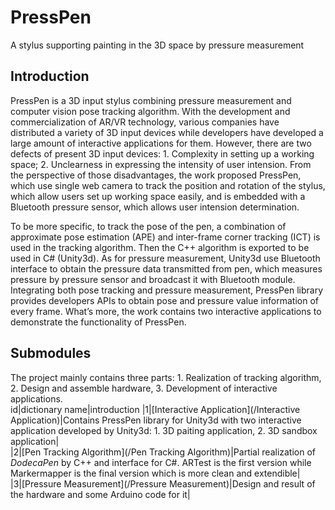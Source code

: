 # PressPen
A stylus supporting painting in the 3D space by pressure measurement

## Introduction
PressPen is a 3D input stylus combining pressure measurement and computer vision pose tracking algorithm. With the development and commercialization of AR/VR technology, various companies have distributed a variety of 3D input devices while developers have developed a large amount of interactive applications for them. However, there are two defects of present 3D input devices: 1. Complexity in setting up a working space; 2. Unclearness in expressing the intensity of user intension. From the perspective of those disadvantages, the work proposed PressPen, which use single web camera to track the position and rotation of the stylus, which allow users set up working space easily, and is embedded with a Bluetooth pressure sensor, which allows user intension determination.

To be more specific, to track the pose of the pen, a combination of approximate pose estimation (APE) and inter-frame corner tracking (ICT) is used in the tracking algorithm. Then the C++ algorithm is exported to be used in C# (Unity3d). As for pressure measurement, Unity3d use Bluetooth interface to obtain the pressure data transmitted from pen, which measures pressure by pressure sensor and broadcast it with Bluetooth module. Integrating both pose tracking and pressure measurement, PressPen library provides developers APIs to obtain pose and pressure value information of every frame. What’s more, the work contains two interactive applications to demonstrate the functionality of PressPen.

## Submodules
The project mainly contains three parts: 1. Realization of tracking algorithm, 2. Design and assemble hardware, 3. Development of interactive applications.  
id|dictionary name|introduction
|1|[Interactive Application](/Interactive Application)|Contains PressPen library for Unity3d with two interactive application developed by Unity3d: 1. 3D paiting application, 2. 3D sandbox application|  
|2|[Pen Tracking Algorithm](/Pen Tracking Algorithm)|Partial realization of *DodecaPen* by C++ and interface for C#. ARTest is the first version while Markermapper is the final version which is more clean and extendible|  
|3|[Pressure Measurement](/Pressure Measurement)|Design and result of the hardware and some Arduino code for it|
